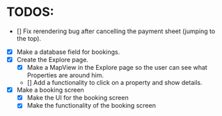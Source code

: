 # TODOS:

- [] Fix rerendering bug after cancelling the payment sheet (jumping to the top).
- [x] Make a database field for bookings.
- [x] Create the Explore page.
  - [x] Make a MapView in the Explore page so the user can see what Properties are around him.
  - [] Add a functionality to click on a property and show details.
- [x] Make a booking screen
  - [x] Make the UI for the booking screen
  - [x] Make the functionality of the booking screen

